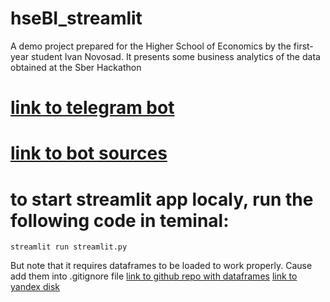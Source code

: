 # hseBI_streamlit
A demo project prepared for the Higher School of Economics by the first-year student Ivan Novosad. It presents some business analytics of the data obtained at the Sber Hackathon

# [link to telegram bot](https://t.me/hse_project_data_analys_bot)
# [link to bot sources](https://github.com/Melodiz/hseBI_bot)

# to start streamlit app localy, run the following code in teminal:
```
streamlit run streamlit.py
```
But note that it requires dataframes to be loaded to work properly. Cause add them into .gitignore file
[link to github repo with dataframes](https://github.com/Melodiz/hseBI_streamlit/tree/main/dataset)
[link to yandex disk](https://disk.yandex.ru/d/qHxAw4bnxlbuLA)
